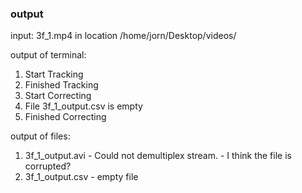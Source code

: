 ### output 

input: 3f_1.mp4 in location /home/jorn/Desktop/videos/

output of terminal:
  1. Start Tracking 
  1. Finished Tracking
  1. Start Correcting
  1. File 3f_1_output.csv is empty
  1. Finished Correcting
  
output of files: 
  1. 3f_1_output.avi - Could not demultiplex stream. - I think the file is corrupted?
  1. 3f_1_output.csv - empty file
 
